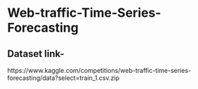 # Web-traffic-Time-Series-Forecasting

<h2>Dataset link-</h2>https://www.kaggle.com/competitions/web-traffic-time-series-forecasting/data?select=train_1.csv.zip
